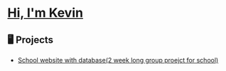 # [Hi, I'm Kevin](https://apfrog.github.io/)

## 🖥️ Projects
- [School website with database(2 week long group proejct for school)](https://github.com/TE4-2023/WebSchool)
<!-- - [School website concept (UI ONLY)](https://github.com/TE4-2023/ssentials)-->
<!--
## 🔨 Contributions
- [placholder](#)

## Contact me
-[placeholder](#)
-->
